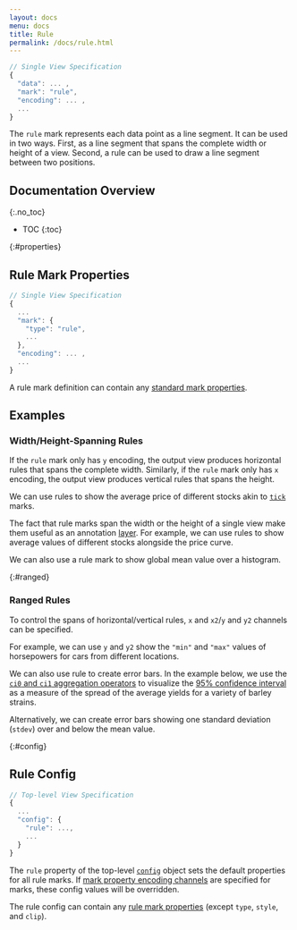 ```yaml
---
layout: docs
menu: docs
title: Rule
permalink: /docs/rule.html
---
```


```js
// Single View Specification
{
  "data": ... ,
  "mark": "rule",
  "encoding": ... ,
  ...
}
```

The `rule` mark represents each data point as a line segment. It can be used in two ways. First, as a line segment that spans the complete width or height of a view. Second, a rule can be used to draw a line segment between two positions.

<!--prettier-ignore-start-->
## Documentation Overview
{:.no_toc}

- TOC
{:toc}

<!--prettier-ignore-end-->

{:#properties}

## Rule Mark Properties

```js
// Single View Specification
{
  ...
  "mark": {
    "type": "rule",
    ...
  },
  "encoding": ... ,
  ...
}
```

<span class="vl-example" data-name="rule_params" figure-only=true></span>

A rule mark definition can contain any [standard mark properties](mark.html#mark-def).

## Examples

### Width/Height-Spanning Rules

If the `rule` mark only has `y` encoding, the output view produces horizontal rules that spans the complete width. Similarly, if the `rule` mark only has `x` encoding, the output view produces vertical rules that spans the height.

We can use rules to show the average price of different stocks akin to [`tick`](tick.html) marks.

<span class="vl-example" data-name="rule_color_mean"></span>

The fact that rule marks span the width or the height of a single view make them useful as an annotation [layer](layer.html). For example, we can use rules to show average values of different stocks alongside the price curve.

<span class="vl-example" data-name="layer_line_color_rule"></span>

We can also use a rule mark to show global mean value over a histogram.

<span class="vl-example" data-name="layer_histogram_global_mean"></span>

{:#ranged}

### Ranged Rules

To control the spans of horizontal/vertical rules, `x` and `x2`/`y` and `y2` channels can be specified.

For example, we can use `y` and `y2` show the `"min"` and `"max"` values of horsepowers for cars from different locations.

<span class="vl-example" data-name="rule_extent"></span>

We can also use rule to create error bars. In the example below, we use the [`ci0` and `ci1` aggregation operators](aggregate.html#ops) to visualize the [95% confidence interval](https://en.wikipedia.org/wiki/Confidence_interval) as a measure of the spread of the average yields for a variety of barley strains.

<span class="vl-example" data-name="layer_point_errorbar_ci"></span>

Alternatively, we can create error bars showing one standard deviation (`stdev`) over and below the mean value.

<span class="vl-example" data-name="layer_point_errorbar_stdev"></span>

{:#config}

## Rule Config

```js
// Top-level View Specification
{
  ...
  "config": {
    "rule": ...,
    ...
  }
}
```

The `rule` property of the top-level [`config`](config.html) object sets the default properties for all rule marks. If [mark property encoding channels](encoding.html#mark-prop) are specified for marks, these config values will be overridden.

The rule config can contain any [rule mark properties](#properties) (except `type`, `style`, and `clip`).
